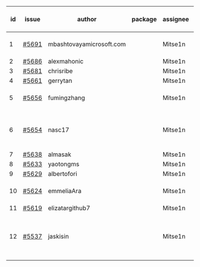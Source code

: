 | id | issue | author | package | assignee | bot advice | created date of issue | target release date | date from target |
| ------ | ------ | ------ | ------ | ------ | ------ | ------ | ------ | :-----: |
| 1 | [#5691](https://github.com/Azure/sdk-release-request/issues/5691) | mbashtovayamicrosoft.com |  | Mitse1n | Attention to inconsistent tag. | 11-06 | 11-22 |  |
| 2 | [#5686](https://github.com/Azure/sdk-release-request/issues/5686) | alexmahonic |  | Mitse1n | new issue. | 11-05 | 11-22 |  |
| 3 | [#5681](https://github.com/Azure/sdk-release-request/issues/5681) | chrisribe |  | Mitse1n | new issue. | 11-05 | 11-22 |  |
| 4 | [#5661](https://github.com/Azure/sdk-release-request/issues/5661) | gerrytan |  | Mitse1n | new issue. | 11-04 | 11-21 |  |
| 5 | [#5656](https://github.com/Azure/sdk-release-request/issues/5656) | fumingzhang |  | Mitse1n | Attention to inconsistent tag. | 10-30 | 11-21 |  |
| 6 | [#5654](https://github.com/Azure/sdk-release-request/issues/5654) | nasc17 |  | Mitse1n | new comment. close to release date. | 10-29 | 11-05 | -2 |
| 7 | [#5638](https://github.com/Azure/sdk-release-request/issues/5638) | almasak |  | Mitse1n | new issue. | 10-23 | 11-21 |  |
| 8 | [#5633](https://github.com/Azure/sdk-release-request/issues/5633) | yaotongms |  | Mitse1n | new issue. | 10-23 | 11-22 |  |
| 9 | [#5629](https://github.com/Azure/sdk-release-request/issues/5629) | albertofori |  | Mitse1n | new issue. | 10-22 | 11-22 |  |
| 10 | [#5624](https://github.com/Azure/sdk-release-request/issues/5624) | emmeliaAra |  | Mitse1n | Attention to inconsistent tag. | 10-22 | 11-22 |  |
| 11 | [#5619](https://github.com/Azure/sdk-release-request/issues/5619) | elizatargithub7 |  | Mitse1n | new issue. | 10-16 | 11-22 |  |
| 12 | [#5537](https://github.com/Azure/sdk-release-request/issues/5537) | jaskisin |  | Mitse1n | new issue. new comment. FirstGA. HoldOn. TypeSpec. | 09-27 | 10-24 |  |
